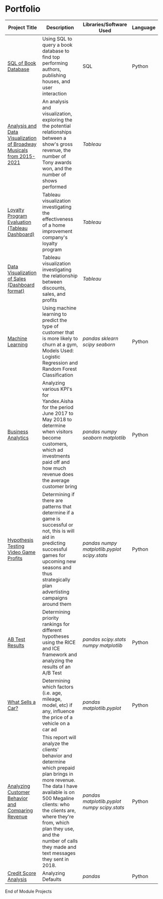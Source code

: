 # Portfolio

| Project Title  | Description | Libraries/Software Used | Language |
| ------------- | ------------- |-------------| -------------|
| [SQL of Book Database](https://github.com/Nashkad94/Data-Analysis-Portfolio/blob/main/SQL_BookDB.ipynb) | Using SQL to query a book database to find top performing authors, publishing houses, and user interaction | SQL | Python
| [Analysis and Data Visualization of Broadway Musicals from 2015-2021](https://public.tableau.com/shared/2THC8F9DJ?:display_count=n&:origin=viz_share_link) | An analysis and visualization, exploring the the potential relationships between a show's gross revenue, the number of Tony awards won, and the number of shows performed | *Tableau*| |
| [Loyalty Program Evaluation (Tableau Dashboard)](https://public.tableau.com/views/LoyaltyProgramEvaluation/Dashboard1?:language=en-US&:display_count=n&:origin=viz_share_link) | Tableau visualization investigating the effectiveness of a home improvement company's loyalty program | *Tableau*| |
| [Data Visualization of Sales (Dashboard format)](https://public.tableau.com/views/SupersalesDashboard_16574978506990/CustomerDashboard?:language=en-US&:display_count=n&:origin=viz_share_link) | Tableau visualization investigating the relationship between discounts, sales, and profits | *Tableau*| | 
| [Machine Learning](https://github.com/Nashkad94/Data-Analysis-Portfolio/blob/main/Machine%20Learning1.ipynb) | Using machine learning to predict the type of customer that is more likely to churn at a gym, Models Used: Logistic Regression and Random Forest Classification | *pandas* *sklearn* *scipy* *seaborn* | Python
| [Business Analytics](https://github.com/Nashkad94/Practicum-Projects/blob/main/45d123d9-931a-4f5e-a5d0-533792777791%20(1).ipynb) | Analyzing various KPI's for Yandex.Aisha for the period June 2017 to May 2018 to determine when visitors become customers, which ad investments paid off and how much revenue does the average customer bring | *pandas* *numpy* *seaborn* *matplotlib* | Python
| [Hypothesis Testing Video Game Profits](https://github.com/Nashkad94/Practicum-Projects/blob/main/Hypothesis%20Testing%20for%20Video%20Game%20Profits.ipynb) | Determining if there are patterns that determine if a game is successful or not, this is will aid in predicting successful games for upcoming new seasons and thus strategically plan advertisting campaigns around them | *pandas* *numpy* *matplotlib.pyplot* *scipy.stats* | Python
| [AB Test Results](https://github.com/Nashkad94/Data-Analysis-Portfolio/blob/main/AB%20Testing.ipynb) | Determining priority rankings for different hypotheses using the RICE and ICE framework and analyzing the results of an A/B Test | *pandas* *scipy.stats* *numpy* *matplotlib* | Python 
| [What Sells a Car?](https://github.com/Nashkad94/Practicum-Projects/blob/main/What%20Sells%20A%20Car%20.ipynb)  | Determining which factors (i.e. age, mileage, model, etc) if any, influence the price of a vehicle on a car ad  | *pandas* *matplotlib.pyplot* | Python
|[Analyzing Customer Behavior and Comparing Revenue](https://github.com/Nashkad94/Practicum-Projects/blob/main/Cell%20Phone%20Plan.ipynb) | This report will analyze the clients' behavior and determine which prepaid plan brings in more revenue. The data I have available is on 500 Megaline clients: who the clients are, where they're from, which plan they use, and the number of calls they made and text messages they sent in 2018. | *pandas* *matplotlib.pyplot* *numpy* *scipy.stats* | Python
| [Credit Score Analysis](https://github.com/Nashkad94/Practicum-Projects/blob/main/Analyzing%20Debt%20Default(1).ipynb)  | Analyzing Defaults | *pandas* | Python 
End of Module Projects
